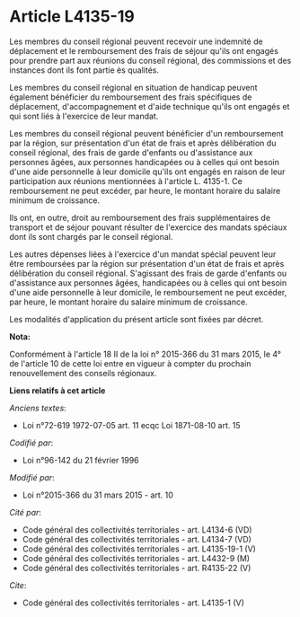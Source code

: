 # Article L4135-19

Les membres du conseil régional peuvent recevoir une indemnité de déplacement et le remboursement des frais de séjour qu'ils
ont engagés pour prendre part aux réunions du conseil régional, des commissions et des instances dont ils font partie ès
qualités. 

Les membres du conseil régional en situation de handicap peuvent également bénéficier du remboursement des frais spécifiques
de déplacement, d'accompagnement et d'aide technique qu'ils ont engagés et qui sont liés à l'exercice de leur mandat. 

Les membres du conseil régional peuvent bénéficier d'un remboursement par la région, sur présentation d'un état de frais et
après délibération du conseil régional, des frais de garde d'enfants ou d'assistance aux personnes âgées, aux personnes
handicapées ou à celles qui ont besoin d'une aide personnelle à leur domicile qu'ils ont engagés en raison de leur
participation aux réunions mentionnées à l'article L. 4135-1. Ce remboursement ne peut excéder, par heure, le montant horaire
du salaire minimum de croissance. 

Ils ont, en outre, droit au remboursement des frais supplémentaires de transport et de séjour pouvant résulter de l'exercice
des mandats spéciaux dont ils sont chargés par le conseil régional. 

Les autres dépenses liées à l'exercice d'un mandat spécial peuvent leur être remboursées par la région sur présentation d'un
état de frais et après délibération du conseil régional. S'agissant des frais de garde d'enfants ou d'assistance aux
personnes âgées, handicapées ou à celles qui ont besoin d'une aide personnelle à leur domicile, le remboursement ne peut
excéder, par heure, le montant horaire du salaire minimum de croissance. 

Les modalités d'application du présent article sont fixées par décret.

**Nota:**

Conformément à l'article 18 II de la loi n° 2015-366 du 31 mars 2015, le 4° de l'article 10 de cette loi entre en vigueur à
compter du prochain renouvellement des conseils régionaux.

**Liens relatifs à cet article**

_Anciens textes_:

  - Loi n°72-619 1972-07-05 art. 11 ecqc Loi 1871-08-10 art. 15

_Codifié par_:

  - Loi n°96-142 du 21 février 1996

_Modifié par_:

  - Loi n°2015-366 du 31 mars 2015 - art. 10

_Cité par_:

  - Code général des collectivités territoriales - art. L4134-6 (VD)
  - Code général des collectivités territoriales - art. L4134-7 (VD)
  - Code général des collectivités territoriales - art. L4135-19-1 (V)
  - Code général des collectivités territoriales - art. L4432-9 (M)
  - Code général des collectivités territoriales - art. R4135-22 (V)

_Cite_:

  - Code général des collectivités territoriales - art. L4135-1 (V)
